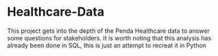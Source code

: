 # Healthcare-Data
This project gets into the depth of the Penda Healthcare data to answer some questions for stakeholders. It is worth noting that this analysis has already been done in SQL, this is just an attempt to recreat it in Python
